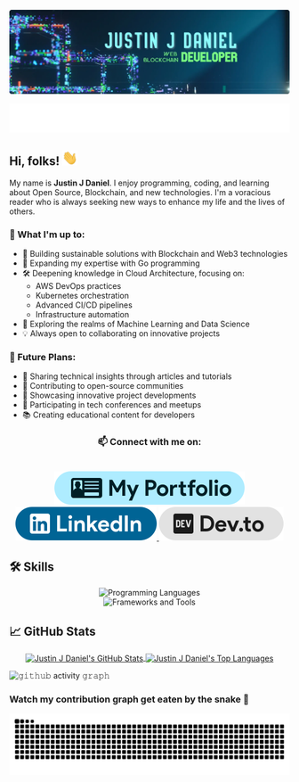 [![Justin J Daniel's Banner](./assets/banner.webp)](https://justinjdaniel.com)

<p align="center">
  <a href="https://justinjdaniel.com">
      <img src="./assets/typing-svg.svg" alt="Typing SVG">
  </a>
  </p>

  <h2 align="left">
    Hi, folks!
    <img src="./assets/wave.webp" width="28">
</h2>

My name is **Justin J Daniel**. I enjoy programming, coding, and learning about Open Source, Blockchain, and new technologies. I'm a voracious reader who is always seeking new ways to enhance my life and the lives of others.

### 🚀 What I'm up to:

- 🔭 Building sustainable solutions with Blockchain and Web3 technologies
- 🌱 Expanding my expertise with Go programming
- 🛠️ Deepening knowledge in Cloud Architecture, focusing on:
  - AWS DevOps practices
  - Kubernetes orchestration
  - Advanced CI/CD pipelines
  - Infrastructure automation
- 🤖 Exploring the realms of Machine Learning and Data Science
- 💡 Always open to collaborating on innovative projects

### 🎯 Future Plans:

- 📝 Sharing technical insights through articles and tutorials
- 🤝 Contributing to open-source communities
- 🚀 Showcasing innovative project developments
- 🎤 Participating in tech conferences and meetups
- 📚 Creating educational content for developers

<h3 align="center">
📫 Connect with me on:
<br/>
<br/>
<p align='center'>
    <a href="https://justinjdaniel.com">
    <img src="./assets/portfolio-badge.svg" alt="Justin J Daniel's Portfolio" />
  </a>
  <a href="https://linkedin.com/in/justin-j-daniel">
    <img src="./assets/linkedin-badge.svg" alt="Justin J Daniel's LinkedIn" />
    </a>
    <a href="https://dev.to/justinjdaniel">
    <img src="./assets/devto-badge.svg" alt="Justin J Daniel's Dev.to" />
  </a>
</p>
</h3>

## 🛠️ Skills

<p align="center">
<img alt="Programming Languages" src="https://skillicons.dev/icons?i=js,ts,html,css,nodejs,solidity,markdown&perline=7"/>
<br/>
<img alt="Frameworks and Tools" src="https://skillicons.dev/icons?i=react,next,express,mongodb,git,github,githubactions,tailwind,vercel,aws,azure,netlify,docker,kubernetes,postman,ipfs,vitest,vite,sass,figma,unity,svg,blender,photoshop&perline=8"/>
</p>

## &#x1f4c8; GitHub Stats

<p align="center">
  <a href="https://github.com/Justinjdaniel">
    <img align="center" src="https://github-readme-stats.vercel.app/api?username=JustinJDaniel&show_icons=true&hide_border=true&line_height=27&count_private=true&include_all_commits=true&theme=github_dark" alt="Justin J Daniel's GitHub Stats" />
  </a>
<a href="https://github.com/Justinjdaniel">
  <img align="center" src="https://github-readme-stats.vercel.app/api/top-langs/?username=JustinJDaniel&layout=compact&hide_border=true&theme=github_dark&hide=html,css,ejs&exclude_repo=learn-AR" alt="Justin J Daniel's Top Languages" />
  </a>
</p>

![𝚐𝚒𝚝𝚑𝚞𝚋 activity 𝚐𝚛𝚊𝚙𝚑](https://github-readme-activity-graph.vercel.app/graph?username=JustinJDaniel&theme=react-dark&hide_border=true&area=true)

### Watch my contribution graph get eaten by the snake 🐍

<picture>
  <source media="(prefers-color-scheme: dark)" srcset="https://raw.githubusercontent.com/Justinjdaniel/JustinJDaniel/output/github-contribution-grid-snake-dark.svg">
  <source media="(prefers-color-scheme: light)" srcset="https://raw.githubusercontent.com/Justinjdaniel/JustinJDaniel/output/github-contribution-grid-snake.svg">
  <img alt="GitHub Contribution Grid Snake Animation" src="https://raw.githubusercontent.com/Justinjdaniel/JustinJDaniel/output/github-contribution-grid-snake.svg">
</picture>
